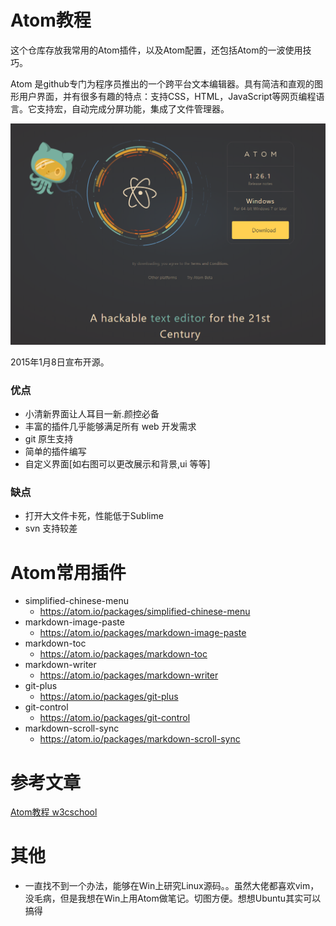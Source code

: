 # Atom教程

这个仓库存放我常用的Atom插件，以及Atom配置，还包括Atom的一波使用技巧。

Atom 是github专门为程序员推出的一个跨平台文本编辑器。具有简洁和直观的图形用户界面，并有很多有趣的特点：支持CSS，HTML，JavaScript等网页编程语言。它支持宏，自动完成分屏功能，集成了文件管理器。

![1526209272257.png](image/1526209272257.png)

2015年1月8日宣布开源。

### 优点
* 小清新界面让人耳目一新.颜控必备
* 丰富的插件几乎能够满足所有 web 开发需求
* git 原生支持
* 简单的插件编写
* 自定义界面[如右图可以更改展示和背景,ui 等等]

### 缺点
* 打开大文件卡死，性能低于Sublime
* svn 支持较差

# Atom常用插件

* simplified-chinese-menu
  - https://atom.io/packages/simplified-chinese-menu
* markdown-image-paste
  - <https://atom.io/packages/markdown-image-paste>
* markdown-toc
  - <https://atom.io/packages/markdown-toc>
* markdown-writer
  - <https://atom.io/packages/markdown-writer>
* git-plus
  - <https://atom.io/packages/git-plus>
* git-control
  - <https://atom.io/packages/git-control>
* markdown-scroll-sync
  - <https://atom.io/packages/markdown-scroll-sync>

# 参考文章
  [Atom教程 w3cschool](https://www.w3cschool.cn/atom)
  
# 其他

* 一直找不到一个办法，能够在Win上研究Linux源码。。虽然大佬都喜欢vim，没毛病，但是我想在Win上用Atom做笔记。切图方便。想想Ubuntu其实可以搞得
